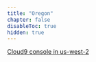 ```yaml
---
title: "Oregon"
chapter: false
disableToc: true
hidden: true
---
```


[Cloud9 console in us-west-2](https://us-west-2.console.aws.amazon.com/cloud9/)
